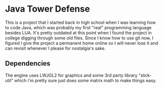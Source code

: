 # Java Tower Defense
This is a project that I started back in high school when I was learning how to code Java, which was probably my first "real" programming language besides LUA.
It's pretty outdated at this point when I found the project in college digging through some old files. Since I know how to use git now, I figured I give the project a permanent home online so I will never lose it and can revisit whenever I please for nostalgia's sake.

## Dependencies
The engine uses LWJGL2 for graphics and some 3rd party library "slick-util" which i'm pretty sure just does some matrix math to make things easy.